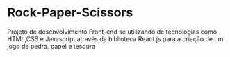 # Rock-Paper-Scissors
Projeto de desenvolvimento Front-end se utilizando de tecnologias como HTML,CSS e Javascript através da biblioteca React.js para a criação de um jogo de pedra, papel e tesoura
